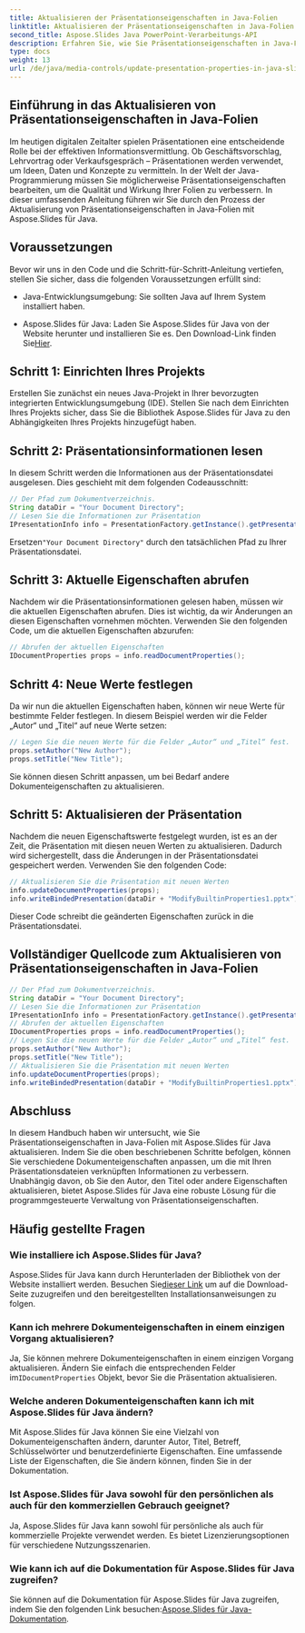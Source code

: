 ```yaml
---
title: Aktualisieren der Präsentationseigenschaften in Java-Folien
linktitle: Aktualisieren der Präsentationseigenschaften in Java-Folien
second_title: Aspose.Slides Java PowerPoint-Verarbeitungs-API
description: Erfahren Sie, wie Sie Präsentationseigenschaften in Java-Folien mit Aspose.Slides für Java aktualisieren. Passen Sie Autor, Titel und mehr für wirkungsvolle Präsentationen an.
type: docs
weight: 13
url: /de/java/media-controls/update-presentation-properties-in-java-slides/
---
```


## Einführung in das Aktualisieren von Präsentationseigenschaften in Java-Folien

Im heutigen digitalen Zeitalter spielen Präsentationen eine entscheidende Rolle bei der effektiven Informationsvermittlung. Ob Geschäftsvorschlag, Lehrvortrag oder Verkaufsgespräch – Präsentationen werden verwendet, um Ideen, Daten und Konzepte zu vermitteln. In der Welt der Java-Programmierung müssen Sie möglicherweise Präsentationseigenschaften bearbeiten, um die Qualität und Wirkung Ihrer Folien zu verbessern. In dieser umfassenden Anleitung führen wir Sie durch den Prozess der Aktualisierung von Präsentationseigenschaften in Java-Folien mit Aspose.Slides für Java.

## Voraussetzungen

Bevor wir uns in den Code und die Schritt-für-Schritt-Anleitung vertiefen, stellen Sie sicher, dass die folgenden Voraussetzungen erfüllt sind:

- Java-Entwicklungsumgebung: Sie sollten Java auf Ihrem System installiert haben.

-  Aspose.Slides für Java: Laden Sie Aspose.Slides für Java von der Website herunter und installieren Sie es. Den Download-Link finden Sie[Hier](https://releases.aspose.com/slides/java/).

## Schritt 1: Einrichten Ihres Projekts

Erstellen Sie zunächst ein neues Java-Projekt in Ihrer bevorzugten integrierten Entwicklungsumgebung (IDE). Stellen Sie nach dem Einrichten Ihres Projekts sicher, dass Sie die Bibliothek Aspose.Slides für Java zu den Abhängigkeiten Ihres Projekts hinzugefügt haben.

## Schritt 2: Präsentationsinformationen lesen

In diesem Schritt werden die Informationen aus der Präsentationsdatei ausgelesen. Dies geschieht mit dem folgenden Codeausschnitt:

```java
// Der Pfad zum Dokumentverzeichnis.
String dataDir = "Your Document Directory";
// Lesen Sie die Informationen zur Präsentation
IPresentationInfo info = PresentationFactory.getInstance().getPresentationInfo(dataDir + "ModifyBuiltinProperties1.pptx");
```

 Ersetzen`"Your Document Directory"` durch den tatsächlichen Pfad zu Ihrer Präsentationsdatei.

## Schritt 3: Aktuelle Eigenschaften abrufen

Nachdem wir die Präsentationsinformationen gelesen haben, müssen wir die aktuellen Eigenschaften abrufen. Dies ist wichtig, da wir Änderungen an diesen Eigenschaften vornehmen möchten. Verwenden Sie den folgenden Code, um die aktuellen Eigenschaften abzurufen:

```java
// Abrufen der aktuellen Eigenschaften
IDocumentProperties props = info.readDocumentProperties();
```

## Schritt 4: Neue Werte festlegen

Da wir nun die aktuellen Eigenschaften haben, können wir neue Werte für bestimmte Felder festlegen. In diesem Beispiel werden wir die Felder „Autor“ und „Titel“ auf neue Werte setzen:

```java
// Legen Sie die neuen Werte für die Felder „Autor“ und „Titel“ fest.
props.setAuthor("New Author");
props.setTitle("New Title");
```

Sie können diesen Schritt anpassen, um bei Bedarf andere Dokumenteigenschaften zu aktualisieren.

## Schritt 5: Aktualisieren der Präsentation

Nachdem die neuen Eigenschaftswerte festgelegt wurden, ist es an der Zeit, die Präsentation mit diesen neuen Werten zu aktualisieren. Dadurch wird sichergestellt, dass die Änderungen in der Präsentationsdatei gespeichert werden. Verwenden Sie den folgenden Code:

```java
// Aktualisieren Sie die Präsentation mit neuen Werten
info.updateDocumentProperties(props);
info.writeBindedPresentation(dataDir + "ModifyBuiltinProperties1.pptx");
```

Dieser Code schreibt die geänderten Eigenschaften zurück in die Präsentationsdatei.

## Vollständiger Quellcode zum Aktualisieren von Präsentationseigenschaften in Java-Folien

```java
// Der Pfad zum Dokumentverzeichnis.
String dataDir = "Your Document Directory";
// Lesen Sie die Informationen zur Präsentation
IPresentationInfo info = PresentationFactory.getInstance().getPresentationInfo(dataDir + "ModifyBuiltinProperties1.pptx");
// Abrufen der aktuellen Eigenschaften
IDocumentProperties props = info.readDocumentProperties();
// Legen Sie die neuen Werte für die Felder „Autor“ und „Titel“ fest.
props.setAuthor("New Author");
props.setTitle("New Title");
// Aktualisieren Sie die Präsentation mit neuen Werten
info.updateDocumentProperties(props);
info.writeBindedPresentation(dataDir + "ModifyBuiltinProperties1.pptx");
```

## Abschluss

In diesem Handbuch haben wir untersucht, wie Sie Präsentationseigenschaften in Java-Folien mit Aspose.Slides für Java aktualisieren. Indem Sie die oben beschriebenen Schritte befolgen, können Sie verschiedene Dokumenteigenschaften anpassen, um die mit Ihren Präsentationsdateien verknüpften Informationen zu verbessern. Unabhängig davon, ob Sie den Autor, den Titel oder andere Eigenschaften aktualisieren, bietet Aspose.Slides für Java eine robuste Lösung für die programmgesteuerte Verwaltung von Präsentationseigenschaften.

## Häufig gestellte Fragen

### Wie installiere ich Aspose.Slides für Java?

Aspose.Slides für Java kann durch Herunterladen der Bibliothek von der Website installiert werden. Besuchen Sie[dieser Link](https://releases.aspose.com/slides/java/) um auf die Download-Seite zuzugreifen und den bereitgestellten Installationsanweisungen zu folgen.

### Kann ich mehrere Dokumenteigenschaften in einem einzigen Vorgang aktualisieren?

 Ja, Sie können mehrere Dokumenteigenschaften in einem einzigen Vorgang aktualisieren. Ändern Sie einfach die entsprechenden Felder im`IDocumentProperties` Objekt, bevor Sie die Präsentation aktualisieren.

### Welche anderen Dokumenteigenschaften kann ich mit Aspose.Slides für Java ändern?

Mit Aspose.Slides für Java können Sie eine Vielzahl von Dokumenteigenschaften ändern, darunter Autor, Titel, Betreff, Schlüsselwörter und benutzerdefinierte Eigenschaften. Eine umfassende Liste der Eigenschaften, die Sie ändern können, finden Sie in der Dokumentation.

### Ist Aspose.Slides für Java sowohl für den persönlichen als auch für den kommerziellen Gebrauch geeignet?

Ja, Aspose.Slides für Java kann sowohl für persönliche als auch für kommerzielle Projekte verwendet werden. Es bietet Lizenzierungsoptionen für verschiedene Nutzungsszenarien.

### Wie kann ich auf die Dokumentation für Aspose.Slides für Java zugreifen?

 Sie können auf die Dokumentation für Aspose.Slides für Java zugreifen, indem Sie den folgenden Link besuchen:[Aspose.Slides für Java-Dokumentation](https://reference.aspose.com/slides/java/).